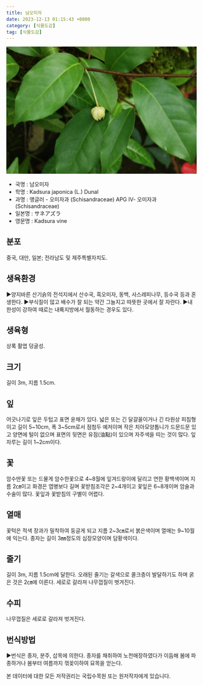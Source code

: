 ```yaml
---
title: 남오미자
date: 2023-12-13 01:15:43 +0800
category: [식물도감]
tag: [식물도감]
---
```




![남오미자](/assets/img/fileUpload/plants/basic/Schisandraceae/Kadsura/11767/11767_1_th2.JPG)
- 국명 : 남오미자
- 학명 : Kadsura japonica (L.) Dunal
- 과명 : 앵글러 - 오미자과 (Schisandraceae) APG Ⅳ- 오미자과 (Schisandraceae)
- 일본명 : サネアズラ
- 영문명 : Kadsura vine


## 분포
중국, 대만, 일본; 전라남도 및 제주특별자치도.
## 생육환경
▶양지바른 산기슭의 전석지에서 산수국, 흑오미자, 동백, 사스레피나무, 등수국 등과 혼생한다. 
▶부식질이 많고 배수가 잘 되는 약간 그늘지고 따뜻한 곳에서 잘 자란다.
▶내한성이 강하여 때로는 내륙지방에서 월동하는 경우도 있다.
## 생육형
상록 활엽 덩굴성.
## 크기
길이 3m, 지름 1.5cm.
## 잎
어긋나기로 잎은 두텁고 표면 윤채가 있다. 넓은 또는 긴 달걀꼴이거나 긴 타원상 피침형이고 길이 5~10cm, 폭 3~5cm로서 점첨두 예저이며 작은 치아모양톱니가 드문드문 있고 양면에 털이 없으며 표면의 뒷면은 유점(油點)이 있으며 자주색을 띠는 것이 많다. 잎자루는 길이 1~2cm이다.
## 꽃
암수딴꽃 또는 드물게 암수한꽃으로 4~8월에 잎겨드랑이에 달리고 연한 황백색이며 지름 2㎝이고 화경은 엽병보다 길며 꽃받침조각은 2~4개이고 꽃잎은 6~8개이며 암술과 수술이 많다. 꽃잎과 꽃받침의 구별이 어렵다.
## 열매
꽃턱은 적색 장과가 밀착하여 둥글게 되고 지름 2~3㎝로서 붉은색이며 열매는 9~10월에 익는다. 종자는 길이 3㎜정도의 심장모양이며 담황색이다.
## 줄기
길이 3m, 지름 1.5cm에 달한다. 오래된 줄기는 갈색으로 콜크층이 발달하기도 하며 굵은 것은 2㎝에 이른다. 세로로 갈라져 나무껍질이 벗겨진다.
## 수피
나무껍질은 세로로 갈라져 벗겨진다.
## 번식방법
▶번식은 종자, 분주, 삽목에 의한다. 종자를 채취하여 노천매장하였다가 이듬해 봄에 파종하거나 봄부터 여름까지 꺾꽂이하여 묘목을 얻는다.






본 데이터에 대한 모든 저작권리는 국립수목원 또는 원저작자에게 있습니다.

